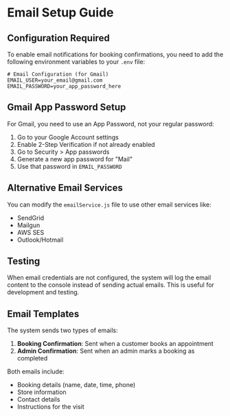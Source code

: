 # Email Setup Guide

## Configuration Required

To enable email notifications for booking confirmations, you need to add the following environment variables to your `.env` file:

```env
# Email Configuration (for Gmail)
EMAIL_USER=your_email@gmail.com
EMAIL_PASSWORD=your_app_password_here
```

## Gmail App Password Setup

For Gmail, you need to use an App Password, not your regular password:

1. Go to your Google Account settings
2. Enable 2-Step Verification if not already enabled
3. Go to Security > App passwords
4. Generate a new app password for "Mail"
5. Use that password in `EMAIL_PASSWORD`

## Alternative Email Services

You can modify the `emailService.js` file to use other email services like:
- SendGrid
- Mailgun
- AWS SES
- Outlook/Hotmail

## Testing

When email credentials are not configured, the system will log the email content to the console instead of sending actual emails. This is useful for development and testing.

## Email Templates

The system sends two types of emails:
1. **Booking Confirmation**: Sent when a customer books an appointment
2. **Admin Confirmation**: Sent when an admin marks a booking as completed

Both emails include:
- Booking details (name, date, time, phone)
- Store information
- Contact details
- Instructions for the visit 
